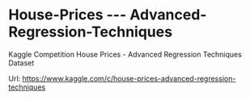 # House-Prices --- Advanced-Regression-Techniques

Kaggle Competition House Prices - Advanced Regression Techniques Dataset

Url: https://www.kaggle.com/c/house-prices-advanced-regression-techniques

